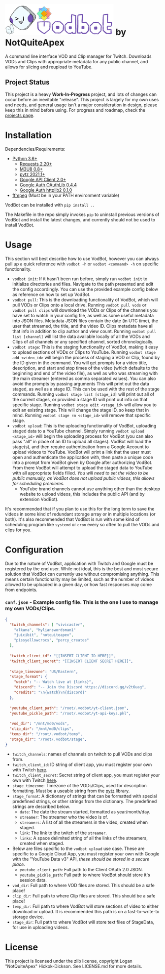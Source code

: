 # <img src="/assets/banner.png" alt="VodBot" height="100" /> by NotQuiteApex
A command line interface VOD and Clip manager for Twitch. Downloads VODs and Clips with appropriate metadata for any public channel, and allows for slicing and reupload to YouTube.

## Project Status
This project is a heavy **Work-In-Progress** project, and lots of changes can occur before an inevitable "release". This project is largely for my own uses and needs, and general usage isn't a major consideration in design, please keep this in mind before using. For progress and roadmap, check the [projects page](https://github.com/NotQuiteApex/VodBot/projects).

# Installation
Dependencies/Requirements:
* [Python 3.6+](https://www.python.org/)
    * [Requests 2.20+](https://pypi.org/project/requests/)
    * [M3U8 0.8+](https://pypi.org/project/m3u8/)
    * [pytz 2021.1+](https://pypi.org/project/pytz/)
    * [Google API Client 2.0+](https://pypi.org/project/google-api-python-client/)
    * [Google Auth OAuthLib 0.4.4](https://pypi.org/project/google-auth-oauthlib/)
    * [Google Auth httplib2 0.1.0](https://pypi.org/project/google-auth-httplib2/)
* [ffmpeg](https://www.ffmpeg.org/) (Must be in your PATH environment variable)

VodBot can be installed with `pip install .`.

The Makefile in the repo simply invokes `pip` to uninstall previous versions of VodBot and install the latest changes, and currently should not be used to install VodBot.

# Usage
This section will best describe how to use VodBot, however you can always pull up a quick reference with `vodbot -h` or `vodbot <command> -h` on specific functionality.

* `vodbot init`: If it hasn't been run before, simply run `vodbot init` to initialize directories and files. Navigate to the path presented and edit the config accordingly. You can use the provided example config below as reference on how to set up VodBot.
* `vodbot pull`: This is the downloading functionality of VodBot, which will pull VODs or Clips onto a local drive. Running `vodbot pull vods` or `vodbot pull clips` will download the VODs or Clips of the channels you have set to watch in your config file, as well as some useful metadata into JSON files. Metadata JSON files contain the date (in UTC time), the user that streamed, the title, and the video ID. Clips metadata have all that info in addition to clip author and view count. Running `vodbot pull list [channel]` will list the data available locally of all the VODs and Clips of all channels or any specified channel, sorted chronologically.
* `vodbot stage`: This is the staging functionality of VodBot, making it easy to upload sections of VODs or Clips to YouTube. Running `vodbot stage add <video_id>` will begin the process of staging a VOD or Clip, found by the ID given in the command. You will get prompts for a video title, description, and start and stop times of the video (which defaults to the beginning and end of the video file), as well as who was streaming with the main streamer (entered as comma separated values). You can also avoid the prompts by passing arguments This will print out the data staged, as well as a stage ID. This can be used with the rest of the stage commands. Running `vodbot stage list [stage_id]` will print out all of the current stages, or provided a stage ID will print out info on that specific stage. Running `vodbot stage edit <stage_id>` will allow you to edit an existing stage. This will change the stage ID, so keep that in mind. Running `vodbot stage rm <stage_id>` will remove that specific stage.
* `vodbot upload`: This is the uploading functionality of VodBot, uploading staged data to a YouTube channel. Simply running `vodbot upload <stage_id>` will begin the uploading process for VodBot (you can also pass "all" in place of an ID to upload all stages). VodBot will load the stage(s), and then require authentication from a Google Account to upload videos to YouTube. VodBot will print a link that the user must open and authenticate the application with, then paste a unique code into a prompt from VodBot given by Google after authorizing VodBot. From there VodBot will attempt to upload the staged data to YouTube with all appropriate fields filled.
    *You will need to set the video to be public manually, as VodBot does not upload public videos, this allows for scheduling premieres.*
    * YouTube brand channels cannot use anything other than the desktop website to upload videos, this includes the public API (and by extension VodBot).

It's recommended that if you plan to use this for the long term to save the videos in some kind of redundant storage array or in multiple locations (or both). It's also recommended that VodBot is run with some kind of scheduling program like `systemd` or `cron` every so often to pull the VODs and clips for you.

# Configuration
Due to the nature of VodBot, application with Twitch and Google must be registered by the end user. While not ideal, this is the best and most secure solution that VodBot can currently use without compromising anything. This means certain functionality may be limited, such as the number of videos allowed to be uploaded in a given day, or how fast responses may come from endpoints.

### `conf.json` - Example config file. This is the one I use to manage my own VODs/Clips.
```json
{
  "twitch_channels": [ "vivicaster",
    "alkana", "hylianswordsman1"
    "juicibit", "notquiteapex",
    "pissyellowcrocs", "percy_creates"
  ],

  "twitch_client_id": "[[INSERT CLIENT ID HERE]]",
  "twitch_client_secret": "[[INSERT CLIENT SECRET HERE]]",

  "stage_timezone": "US/Eastern",
  "stage_format": {
    "watch": "-- Watch live at {links}",
    "discord": "-- Join the Discord https://discord.gg/v2t6uag",
    "credits": "\n{watch}\n{discord}"
  },

  "youtube_client_path": "/root/.vodbot/yt-client.json",
  "youtube_pickle_path": "/root/.vodbot/yt-api-keys.pkl",

  "vod_dir": "/mnt/md0/vods",
  "clip_dir": "/mnt/md0/clips",
  "temp_dir": "/root/.vodbot/temp",
  "stage_dir": "/root/.vodbot/stage",
}
```

* `twitch_channels`: names of channels on twitch to pull VODs and clips from.
* `twitch_client_id`: ID string of client app, you must register your own with Twitch [here](https://dev.twitch.tv/console/apps).
* `twitch_client_secret`: Secret string of client app, you must register your own with Twitch [here](https://dev.twitch.tv/console/apps).
* `stage_timezone`: Timezone of the VODs/Clips, used for description formatting. Must be a useable string from the [pytz](http://pytz.sourceforge.net/) library.
* `stage_format`: A dictionary of strings that can be formatted with special predefined strings, or other strings from the dictionary. The predefined strings are described below.
    * `date`: The date the stream started, formatted as year/month/day.
    * `streamer`: The streamer who the video is of.
    * `streamers`: A list of all the streamers in the video, created when staged.
    * `link`: The link to the twitch of the `streamer`.
    * `links`: A space delimited string of all the links of the streamers, created when staged.
* Below are files specific to the `vodbot upload` use case. These are specific to a Google Cloud App, you must register your own with Google with the "YouTube Data v3" API, *these should be stored in a secure place.*
    * `youtube_client_path`: Full path to the Client OAuth 2.0 JSON.
    * `youtube_pickle_path`: Full path to where VodBot should store it's session data.
* `vod_dir`: Full path to where VOD files are stored. This should be a safe place!
* `clip_dir`: Full path to where Clip files are stored. This should be a safe place!
* `temp_dir`: Full path to where VodBot will store sections of video to either download or upload. It is recommended this path is on a fast-to-write-to storage device.
* `stage_dir`: Full path to where VodBot will store text files of StageData, for use in uploading videos.

# License
This project is licensed under the zlib license, copyright Logan "NotQuiteApex" Hickok-Dickson. See LICENSE.md for more details.
